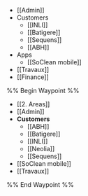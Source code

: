 - [[Admin]]
- Customers
	- [[INLI]]
	- [[Batigere]]
	- [[Sequens]]
	- [[ABH]]
- Apps
	- [[SoClean mobile]]
- [[Travaux]]
- [[Finance]]

%% Begin Waypoint %%
- [[2. Areas]]
- [[Admin]]
- **Customers**
	- [[ABH]]
	- [[Batigere]]
	- [[INLI]]
	- [[Neolia]]
	- [[Sequens]]
- [[SoClean mobile]]
- [[Travaux]]

%% End Waypoint %%

